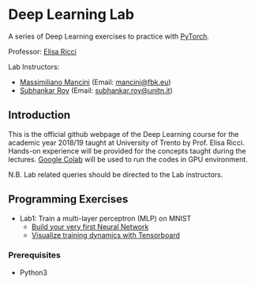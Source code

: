# Deep Learning Lab

A series of Deep Learning exercises to practice with [PyTorch](https://pytorch.org/).

Professor: [Elisa Ricci](http://elisaricci.eu/)

Lab Instructors:
  * [Massimiliano Mancini](https://mancinimassimiliano.github.io/) (Email: mancini@fbk.eu)
  * [Subhankar Roy](https://scholar.google.it/citations?user=YfzgrDYAAAAJ&hl=en) (Email: subhankar.roy@unitn.it)

## Introduction
This is the official github webpage of the Deep Learning course for the academic year 2018/19 taught at University of Trento by Prof. Elisa Ricci. Hands-on experience will be provided for the concepts taught during the lectures. [Google Colab](https://colab.research.google.com) will be used to run the codes in GPU environment.

N.B. Lab related queries should be directed to the Lab instructors.

## Programming Exercises
  * Lab1: Train a multi-layer perceptron (MLP) on MNIST
    * [Build your very first Neural Network](https://github.com/mancinimassimiliano/DeepLearningLab/blob/master/myFirstNN.ipynb)
    * [Visualize training dynamics with Tensorboard](https://github.com/mancinimassimiliano/DeepLearningLab/blob/master/myFirstNN_solution_with_vis.ipynb)

### Prerequisites
  * Python3
